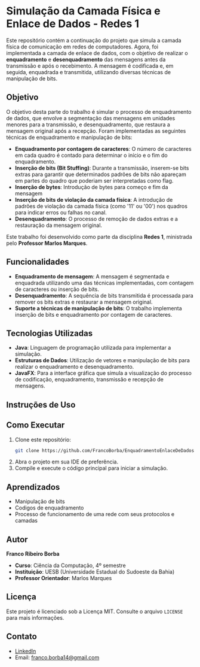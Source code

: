 # Simulação da Camada Física e Enlace de Dados - Redes 1

Este repositório contém a continuação do projeto que simula a camada física de comunicação em redes de computadores. Agora, foi implementada a camada de enlace de dados, com o objetivo de realizar o **enquadramento** e **desenquadramento** das mensagens antes da transmissão e após o recebimento. A mensagem é codificada e, em seguida, enquadrada e transmitida, utilizando diversas técnicas de manipulação de bits.

## Objetivo

O objetivo desta parte do trabalho é simular o processo de enquadramento de dados, que envolve a segmentação das mensagens em unidades menores para a transmissão, e desenquadramento, que restaura a mensagem original após a recepção. Foram implementadas as seguintes técnicas de enquadramento e manipulação de bits:

- **Enquadramento por contagem de caracteres**: O número de caracteres em cada quadro é contado para determinar o início e o fim do enquadramento.
- **Inserção de bits (Bit Stuffing)**: Durante a transmissão, inserem-se bits extras para garantir que determinados padrões de bits não apareçam em partes do quadro que poderiam ser interpretadas como flag.
- **Inserção de bytes**: Introdução de bytes para começo e fim da mensagem 
- **Inserção de bits de violação da camada física**: A introdução de padrões de violação da camada física (como '11' ou '00') nos quadros para indicar erros ou falhas no canal.
- **Desenquadramento**: O processo de remoção de dados extras e a restauração da mensagem original.

Este trabalho foi desenvolvido como parte da disciplina **Redes 1**, ministrada pelo **Professor Marlos Marques**.

## Funcionalidades

- **Enquadramento de mensagem**: A mensagem é segmentada e enquadrada utilizando uma das técnicas implementadas, com contagem de caracteres ou inserção de bits.
- **Desenquadramento**: A sequência de bits transmitida é processada para remover os bits extras e restaurar a mensagem original.
- **Suporte a técnicas de manipulação de bits**: O trabalho implementa inserção de bits e enquadramento por contagem de caracteres.

## Tecnologias Utilizadas

- **Java**: Linguagem de programação utilizada para implementar a simulação.
- **Estruturas de Dados**: Utilização de vetores e manipulação de bits para realizar o enquadramento e desenquadramento.
- **JavaFX**: Para a interface gráfica que simula a visualização do processo de codificação, enquadramento, transmissão e recepção de mensagens.

## Instruções de Uso

## Como Executar
1. Clone este repositório:
   ```bash
   git clone https://github.com/FrancoBorba/EnquadramentoEnlaceDeDados.git
2. Abra o projeto em sua IDE de preferência.
3. Compile e execute o código principal para iniciar a simulação.

   
## Aprendizados
- Manipulação de bits
- Codigos de enquadramento
- Processo de funcionamento de uma rede com seus protocolos e camadas


## Autor
**Franco Ribeiro Borba**
- **Curso**: Ciência da Computação, 4º semestre
- **Instituição**: UESB (Universidade Estadual do Sudoeste da Bahia)
- **Professor Orientador**: Marlos Marques

## Licença
Este projeto é licenciado sob a Licença MIT. Consulte o arquivo `LICENSE` para mais informações.

## Contato
- [LinkedIn](https://www.linkedin.com/in/franco-borba-37462825b/)
- Email: franco.borba14@gmail.com


